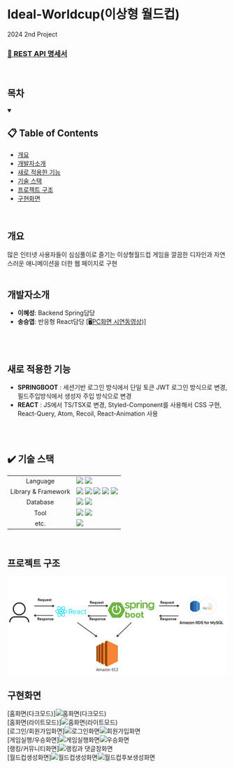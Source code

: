 # Ideal-Worldcup(이상형 월드컵)
2024 2nd Project
<h3><a href="https://www.notion.so/12e1563ef7ee8004b09af7fde78e1328?v=12e1563ef7ee8101bd9e000c70061965">
      📜 REST API 명세서</a></h3>
<br/>

## 목차
<details open>
  <summary><h2>📋 Table of Contents</h2></summary>
  <ul>
    <li><a href="#개요">개요</a></li>
    <li><a href="#개발자소개">개발자소개</a></li>
    <li><a href="#새로-적용한-기능">새로 적용한 기능</a></li>
    <li><a href="#%EF%B8%8F-기술-스택">기술 스택</a></li>
    <li><a href="#프로젝트-구조">프로젝트 구조</a></li>
    <li><a href="#구현화면">구현화면</a></li>
  </ul> 
</details>
<br/>

## 개요
많은 인터넷 사용자들이 심심풀이로 즐기는 이상형월드컵 게임을 깔끔한 디자인과 자연스러운 애니메이션을 더한 웹 페이지로 구현
<br/>
<br/>

## 개발자소개
+ **이혜성**: Backend Spring담당
+ **송승엽**: 반응형 React담당 [🖥️[PC화면 시연동영상](https://www.youtube.com/watch?v=8AJBwTPUGDk))]
<br/>
<br/>

## 새로 적용한 기능
+ **SPRINGBOOT** : 세션기반 로그인 방식에서 단일 토큰 JWT 로그인 방식으로 변경, 필드주입방식에서 생성자 주입 방식으로 변경
+ **REACT** : JS에서 TS/TSX로 변경, Styled-Component를 사용해서 CSS 구현,  React-Query, Atom, Recoil, React-Animation 사용
<br/>
<br/>

## ✔️ 기술 스택
<div>
<table>
   <tr>
      <td colspan="2" align="center">
        Language
      </td>
      <td colspan="4">
        <img src="https://img.shields.io/badge/java-007396?style=for-the-badge&logo=java&logoColor=white">
        <img src="https://img.shields.io/badge/typescript-3178C6?style=for-the-badge&logo=typescript&logoColor=black">
      </td>
   </tr>
   <tr>
      <td colspan="2" align="center">
        Library & Framework
      </td>
      <td colspan="4">
        <img src="https://img.shields.io/badge/react-61DAFB?style=for-the-badge&logo=react&logoColor=black"> 
        <img src="https://img.shields.io/badge/springboot-6DB33F?style=for-the-badge&logo=springboot&logoColor=white"> 
        <img src="https://img.shields.io/badge/spring data jpa-6DB33F?style=for-the-badge&logo=springboot&logoColor=white"> 
        <img src="https://img.shields.io/badge/spring security-6DB33F?style=for-the-badge&logo=springsecurity&logoColor=white"> 
        <img src="https://img.shields.io/badge/amazon ec2-FF9900?style=for-the-badge&logo=amazonec2&logoColor=white"> 
      </td>
   </tr>
   <tr>
      <td colspan="2" align="center">
        Database
      </td>
      <td colspan="4">
        <img src="https://img.shields.io/badge/mysql-4479A1?style=for-the-badge&logo=mysql&logoColor=white">
        <img src="https://img.shields.io/badge/amazon rds-527FFF?style=for-the-badge&logo=amazonrds&logoColor=white">
      </td>
   </tr>
   <tr>
      <td colspan="2" align="center">
        Tool
      </td>
      <td colspan="4">
          <img src="https://img.shields.io/badge/intellijidea-000000?style=for-the-badge&logo=intellijidea&logoColor=white">
          <img src="https://img.shields.io/badge/visualstudiocode-007ACC?style=for-the-badge&logo=visualstudiocode&logoColor=white">
      </td>
   </tr>
   <tr>
      <td colspan="2" align="center">
        etc.
      </td>
      <td colspan="4">
          <img src="https://img.shields.io/badge/notion-000000?style=for-the-badge&logo=notion&logoColor=white">
      </td>
   </tr>
</table>
</div>
<br/>

## 프로젝트 구조
![프로젝트 구조](https://github.com/jihohyeseong/Ideal-Worldcup/blob/main/%ED%94%84%EB%A1%9C%EC%A0%9D%ED%8A%B8%EA%B5%AC%EC%A1%B0.png)
<br/>

## 구현화면
[홈화면(다크모드)]![홈화면(다크모드)](https://github.com/user-attachments/assets/14f6912a-d155-4f60-b69d-c404a554a83e)
<br />
[홈화면(라이트모드)]![홈화면(라이트모드)](https://github.com/user-attachments/assets/6a69f88c-cdb6-456f-8bab-10a66e2b4dcc)
<br />
[로그인/회원가입화면]![로그인화면](https://github.com/user-attachments/assets/14a5ac19-7591-4fee-aa26-8207cd8fbbe7)![회원가입화면](https://github.com/user-attachments/assets/722961f6-a74e-49d7-afe7-68a03b1156e2)
<br />
[게임실행/우승화면]![게임실행화면](https://github.com/user-attachments/assets/d795e53c-d171-45d4-a4be-9c1b9494ff22)![우승화면](https://github.com/user-attachments/assets/0601fc82-74ca-422f-9562-61286c5d595b)
<br />
[랭킹/커뮤니티화면]![랭킹과 댓글창화면](https://github.com/user-attachments/assets/2a50c3a2-9f20-452e-b9ac-e8fbf1e056f5)
<br />
[월드컵생성화면]![월드컵생성화면](https://github.com/user-attachments/assets/67141473-ddcc-4653-b797-a37f4e78b28c)![월드컵후보생성화면](https://github.com/user-attachments/assets/cd4c1778-ea6e-485e-809b-c51a40e58c16)
<br />









